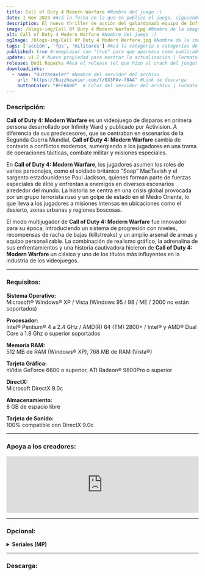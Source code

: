 ```yaml
---
title: Call of Duty 4 Modern Warfare #Nombre del juego :)
date: 1 Nov 2024 #Acá la fecha en la que se publicó el juego, siguiendo este formato: Dia "30", Mes "Oct", Año "2024" = como debe quedar: 30 Oct 2024
description: El nuevo thriller de acción del galardonado equipo de Infinity Ward, los creadores de la serie Call of Duty®, ofrece la experiencia cinematográfica más intensa jamás vista hasta la fecha. Call of Duty 4 Modern Warfare equipa a los jugadores con un avanzado y moderno arsenal de alta potencia de fuego y los transporta a los lugares más conflictivos del planeta para encargarse de un grupo de enemigos sin escrúpulos que está amenazando al mundo. #Acá una mini descripción del juego
image: /blogs-img/Call Of Duty 4 Modern Warfare.jpg #Nombre de la imagen, por lo general es exactamente el mismo nombre que el juego excluyendo lo ":" (Dos puntos)
alt: Call of Duty 4 Modern Warfare #Nombre del juego :)
ogImage: /blogs-img/Call Of Duty 4 Modern Warfare.jpg #Nombre de la imagen, por lo general es exactamente el mismo nombre que el juego excluyendo lo ":" (Dos puntos)
tags: ['acción', 'fps', 'militares'] #Acá la categoría o categorías del juego, si es más de una se coloca en este formato: ['categoría1', 'categoría2']
published: true #reemplazar con "true" para que aparezca como publicado
update: v1.7 # Nueva propiedad para mostrar la actualización | Formato: v1.0.0
release: Dodi Repacks #Acá el release (el que hizo el crack del juego) | Formato: Nicolhetti
downloadLinks:
  - name: "Buzzheavier" #Nombre del servidor del archivo
    url: "https://buzzheavier.com/f/GX3FAv-f0AA" #Link de descarga
    buttonColor: "#FF6600"  # Color del servidor del archivo | Formato hexadecimal | MediaFire: #0171F0 | Buzzheavier: #FF6600 |
---
```


<!--En VSCode seleccionando una palabra, por ejemplo: "Call of Duty 4 Modern Warfare" y apretando Ctrl+F2 se seleccionan todas las palabras iguales-->

### Descripción:
**Call of Duty 4: Modern Warfare** es un videojuego de disparos en primera persona desarrollado por Infinity Ward y publicado por Activision. A diferencia de sus predecesores, que se centraban en escenarios de la Segunda Guerra Mundial, **Call of Duty 4: Modern Warfare** cambia de contexto a conflictos modernos, sumergiendo a los jugadores en una trama de operaciones tácticas, combate militar y misiones especiales.

En **Call of Duty 4: Modern Warfare**, los jugadores asumen los roles de varios personajes, como el soldado británico "Soap" MacTavish y el sargento estadounidense Paul Jackson, quienes forman parte de fuerzas especiales de élite y enfrentan a enemigos en diversos escenarios alrededor del mundo. La historia se centra en una crisis global provocada por un grupo terrorista ruso y un golpe de estado en el Medio Oriente, lo que lleva a los jugadores a misiones intensas en ubicaciones como el desierto, zonas urbanas y regiones boscosas.

El modo multijugador de **Call of Duty 4: Modern Warfare** fue innovador para su época, introduciendo un sistema de progresión con niveles, recompensas de racha de bajas (killstreaks) y un amplio arsenal de armas y equipo personalizable. La combinación de realismo gráfico, la adrenalina de sus enfrentamientos y una historia cautivadora hicieron de **Call of Duty 4: Modern Warfare** un clásico y uno de los títulos más influyentes en la industria de los videojuegos.

<!--Prompt para Chat-GPT: Hazme una descripción para el juego "Call of Duty 4 Modern Warfare" y cada que menciones "Call of Duty 4 Modern Warfare" ponlo en negrita -->

---

### Requisitos:
**Sistema Operativo:**  
Microsoft® Windows® XP / Vista (Windows 95 / 98 / ME / 2000 no están soportados)

**Procesador:**  
Intel® Pentium® 4 a 2.4 GHz / AMD(R) 64 (TM) 2800+ / Intel® y AMD® Dual Core a 1.8 Ghz o superior soportados

**Memoria RAM:**  
512 MB de RAM (Windows® XP), 768 MB de RAM (Vista®)

**Tarjeta Gráfica:**  
nVidia GeForce 6600 o superior, ATI Radeon® 9800Pro o superior

**DirectX:**  
Microsoft DirectX 9.0c

**Almacenamiento:**  
 8 GB de espacio libre

**Tarjeta de Sonido:**  
100% compatible con DirectX 9.0c

<!--Si falta o sobra un requisito se quita o se agrega manteniendo el mismo formato-->

---

### Apoya a los creadores:
<iframe src="https://store.steampowered.com/widget/7940/" frameborder="0" style="background-color: transparent; width: 100% !important; aspect-ratio: 646 / 190;"></iframe>

<!--Reemplazar los numeros (AppID) del juego (en este caso 2668510) por el numero (AppID) correspondiente con el juego a publicar-->
<!--El AppID se encuentra en la URL del Juego en Steam-->

---

### Opcional:

<details close>
  <summary><strong>Seriales (MP)</strong></summary>
    
    UJME EJ2M DM2S 2QES 810E
    
    JPJW WDYU TT4U 4TE8 E167
    
    MUMW PG8Q DDL2 8L42 5E74
    
    MYUS WWMS MUUW W4D2 30F3
    
    4WYL JWDP JTWU P8E2 05B9
    
    D4WQ TM42 YGP4 2LWQ 2EBF
    
    MWYY SPWT QDLG UGTQ 14FB
    
    YGWL MTEQ QPWQ UDTG BC14
    
    TQJJ MUGW S2PQ E4Q8 6958
    
    UTJJ G2EL E8LP SGDP FA51
    
    YEYM STUE L4MD PU8G 2CDA
    
    GDQ8 4S2T G2QT 4DLT A6F8
    
    8TSM 2LYM SDGE 2TJM B0AB
    
    PDGE UYQ8 S88Q QES2 0BF6

</details>

---

### Descarga:
